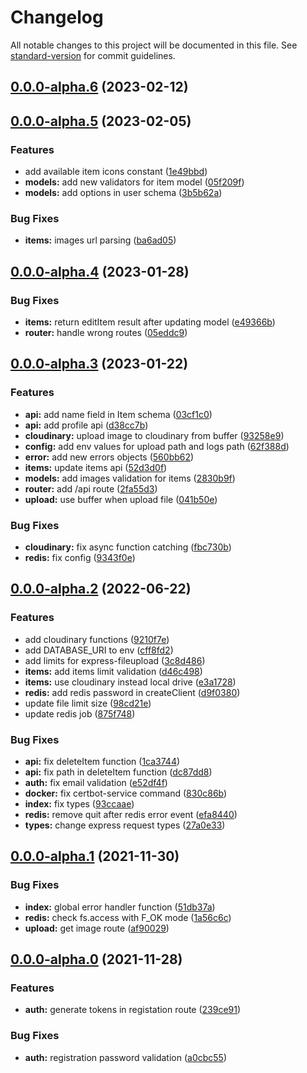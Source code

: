 # Changelog

All notable changes to this project will be documented in this file. See [standard-version](https://github.com/conventional-changelog/standard-version) for commit guidelines.

## [0.0.0-alpha.6](https://github.com/rudnovd/laundry-labels-app-api/compare/v0.0.0-alpha.5...v0.0.0-alpha.6) (2023-02-12)

## [0.0.0-alpha.5](https://github.com/rudnovd/laundry-labels-app-api/compare/v0.0.0-alpha.4...v0.0.0-alpha.5) (2023-02-05)


### Features

* add available item icons constant ([1e49bbd](https://github.com/rudnovd/laundry-labels-app-api/commit/1e49bbda83bb40e5c3157271cdb0be6382c63d1a))
* **models:** add new validators for item model ([05f209f](https://github.com/rudnovd/laundry-labels-app-api/commit/05f209f3debdffeaf58c7740f75d72150183566e))
* **models:** add options in user schema ([3b5b62a](https://github.com/rudnovd/laundry-labels-app-api/commit/3b5b62a3102011231a1c5a27b0b68680cb69c1d9))


### Bug Fixes

* **items:** images url parsing ([ba6ad05](https://github.com/rudnovd/laundry-labels-app-api/commit/ba6ad05155e08fd88d6f0ec56962a28cf8c9a94d))

## [0.0.0-alpha.4](https://github.com/rudnovd/laundry-labels-app-api/compare/v0.0.0-alpha.3...v0.0.0-alpha.4) (2023-01-28)


### Bug Fixes

* **items:** return editItem result after updating model ([e49366b](https://github.com/rudnovd/laundry-labels-app-api/commit/e49366b7e0bdffd8b81378352e10db87f61addd3))
* **router:** handle wrong routes ([05eddc9](https://github.com/rudnovd/laundry-labels-app-api/commit/05eddc94e468dae84cb355af3b55c2faf6743948))

## [0.0.0-alpha.3](https://github.com/rudnovd/laundry-labels-app-api/compare/v0.0.0-alpha.2...v0.0.0-alpha.3) (2023-01-22)


### Features

* **api:** add name field in Item schema ([03cf1c0](https://github.com/rudnovd/laundry-labels-app-api/commit/03cf1c07e0405f681c63ec23534152561a54e36a))
* **api:** add profile api ([d38cc7b](https://github.com/rudnovd/laundry-labels-app-api/commit/d38cc7bb91bd506ecfa67fe4bc3f9ad60801f1d0))
* **cloudinary:** upload image to cloudinary from buffer ([93258e9](https://github.com/rudnovd/laundry-labels-app-api/commit/93258e9423165b46fc4bed4ca7ef837a6fde1802))
* **config:** add env values for upload path and logs path ([62f388d](https://github.com/rudnovd/laundry-labels-app-api/commit/62f388d72aa839bb2dcd887526ce692251e3d350))
* **error:** add new errors objects ([560bb62](https://github.com/rudnovd/laundry-labels-app-api/commit/560bb6254b5e08a23a1c9b094917fc252bb7b41b))
* **items:** update items api ([52d3d0f](https://github.com/rudnovd/laundry-labels-app-api/commit/52d3d0f5ab02adcd1bbebf91c38d77b298e87d5d))
* **models:** add images validation for items ([2830b9f](https://github.com/rudnovd/laundry-labels-app-api/commit/2830b9fc48694127f25b5cd75142a632c04a9445))
* **router:** add /api route ([2fa55d3](https://github.com/rudnovd/laundry-labels-app-api/commit/2fa55d3361444727db805d8ba6a2e98a7ee51169))
* **upload:** use buffer when upload file ([041b50e](https://github.com/rudnovd/laundry-labels-app-api/commit/041b50e78d456713e998dc9ef1f0c193aa60ab6b))


### Bug Fixes

* **cloudinary:** fix async function catching ([fbc730b](https://github.com/rudnovd/laundry-labels-app-api/commit/fbc730b5dc2965d423b74e4226271c14b09e0783))
* **redis:** fix config ([9343f0e](https://github.com/rudnovd/laundry-labels-app-api/commit/9343f0ed9678f6a907d605037dc8c8f76ef6c320))

## [0.0.0-alpha.2](https://github.com/rudnovd/laundry-labels-app-api/compare/v0.0.0-alpha.1...v0.0.0-alpha.2) (2022-06-22)


### Features

* add cloudinary functions ([9210f7e](https://github.com/rudnovd/laundry-labels-app-api/commit/9210f7ef1600671c29a933edff4045f18ae65eba))
* add DATABASE_URI to env ([cff8fd2](https://github.com/rudnovd/laundry-labels-app-api/commit/cff8fd25c24f79a26da473be21a3c31577c259af))
* add limits for express-fileupload ([3c8d486](https://github.com/rudnovd/laundry-labels-app-api/commit/3c8d48610a9cc10ec97e1863303dfb110fcbd76b))
* **items:** add items limit validation ([d46c498](https://github.com/rudnovd/laundry-labels-app-api/commit/d46c498e3e5bfe084c6d33b8f02c12b9dddfac01))
* **items:** use cloudinary instead local drive ([e3a1728](https://github.com/rudnovd/laundry-labels-app-api/commit/e3a17285c6ddc9bcf7687909a582f2bc34a714a3))
* **redis:** add redis password in createClient ([d9f0380](https://github.com/rudnovd/laundry-labels-app-api/commit/d9f03800d49c1fa4212092b4cf5cda3c14e267c5))
* update file limit size ([98cd21e](https://github.com/rudnovd/laundry-labels-app-api/commit/98cd21ed361b349bb1d95717d16cd32f3603956d))
* update redis job ([875f748](https://github.com/rudnovd/laundry-labels-app-api/commit/875f748e9dd5b06fda66f56d9a88fee98caa8819))


### Bug Fixes

* **api:** fix deleteItem function ([1ca3744](https://github.com/rudnovd/laundry-labels-app-api/commit/1ca37441cbb598052ce02280d9ce8ab7ed1feaf3))
* **api:** fix path in deleteItem function ([dc87dd8](https://github.com/rudnovd/laundry-labels-app-api/commit/dc87dd868ac421b714f78f8d9a81e9f8ac1205be))
* **auth:** fix email validation ([e52df4f](https://github.com/rudnovd/laundry-labels-app-api/commit/e52df4f4be68e50235efe7f8c74c1a3cafeb7074))
* **docker:** fix certbot-service command ([830c86b](https://github.com/rudnovd/laundry-labels-app-api/commit/830c86b3e58f6b97a62cb0dd64bb8be8fb1eff08))
* **index:** fix types ([93ccaae](https://github.com/rudnovd/laundry-labels-app-api/commit/93ccaaee9f3c6016c4584c1f80bee1daec63f204))
* **redis:** remove quit after redis error event ([efa8440](https://github.com/rudnovd/laundry-labels-app-api/commit/efa844026f6e32a05d8f6276cb77beb9b59aa1ed))
* **types:** change express request types ([27a0e33](https://github.com/rudnovd/laundry-labels-app-api/commit/27a0e338dff89e20e5a500594b0e74899c1e66cc))

## [0.0.0-alpha.1](https://github.com/rudnovd/laundry-labels-app-api/compare/v0.0.0-alpha.0...v0.0.0-alpha.1) (2021-11-30)


### Bug Fixes

* **index:** global error handler function ([51db37a](https://github.com/rudnovd/laundry-labels-app-api/commit/51db37a077ea8993e825e8d784e6df43b128f638))
* **redis:** check fs.access with F_OK mode ([1a56c6c](https://github.com/rudnovd/laundry-labels-app-api/commit/1a56c6c74ce4943caef7994145b0b87f735d883d))
* **upload:** get image route ([af90029](https://github.com/rudnovd/laundry-labels-app-api/commit/af900293b69e2140dc83a2df763c72d1b24a589f))

## [0.0.0-alpha.0](https://github.com/rudnovd/laundry-labels-app-api/compare/v0.0.0...v0.0.0-alpha.0) (2021-11-28)

### Features

- **auth:** generate tokens in registation route ([239ce91](https://github.com/rudnovd/laundry-labels-app-api/commit/239ce91322e1bb837c19801636c407378f4577bc))

### Bug Fixes

- **auth:** registration password validation ([a0cbc55](https://github.com/rudnovd/laundry-labels-app-api/commit/a0cbc55e4dd37b953b471ef409d2e75e450ff895))
